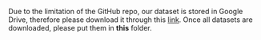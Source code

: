 Due to the limitation of the GitHub repo, our dataset is stored in Google Drive, therefore please download it through this [link](https://drive.google.com/drive/folders/1Z33-6pXay9R-zRXJcFNtxaZMjTv9Zfs9). Once all datasets are downloaded, please put them in **this** folder.